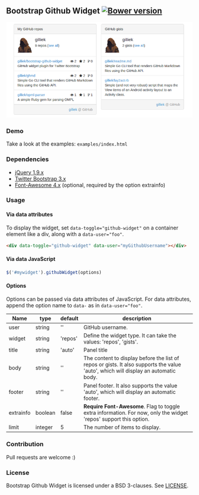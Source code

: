 ## Bootstrap Github Widget [![Bower version](https://badge.fury.io/bo/bootstrap-github-widget.svg)](http://badge.fury.io/bo/bootstrap-github-widget)

![](screenshots/bootstrap-github-widget.png)

### Demo

Take a look at the examples: `examples/index.html`

### Dependencies

* [jQuery 1.9.x](http://jquery.com/)
* [Twitter Bootstrap 3.x](http://getbootstrap.com/)
* [Font-Awesome 4.x](http://fortawesome.github.io/Font-Awesome/) (optional, required by the option extrainfo)

### Usage

#### Via data attributes

To display the widget, set `data-toggle="github-widget"` on a container element like
a div, along with a `data-user="foo"`.

```html
<div data-toggle="github-widget" data-user="myGithubUsername"></div>
```

#### Via data JavaScript

```javascript
$('#mywidget').githubWidget(options)
```

#### Options

Options can be passed via data attributes of JavaScript. For data attributes, append
the option name to `data-` as in `data-user="foo"`.


| Name | type | default | description |
|------|------|---------|-------------|
| user | string | ''    | GitHub username. |
| widget | string | 'repos' | Define the widget type. It can take the values: 'repos', 'gists'. |
| title | string | 'auto' | Panel title |
| body | string | '' | The content to display before the list of repos or gists. It also supports the value 'auto', which will display an automatic body. |
| footer | string | '' | Panel footer. It also supports the value 'auto', which will display an automatic footer. |
| extrainfo | boolean | false | **Require Font-Awesome**. Flag to toggle extra information. For now, only the widget 'repos' support this option.|
| limit | integer | 5 | The number of items to display. |

### Contribution

Pull requests are welcome :)

### License

Bootstrap Github Widget is licensed under a BSD 3-clauses. See [LICENSE](https://github.com/gilliek/bootstrap-github-widget/blob/master/LICENSE).
